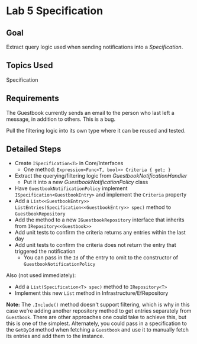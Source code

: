 # Lab 5 Specification

## Goal
Extract query logic used when sending notifications into a *Specification*.

## Topics Used
Specification

## Requirements

The Guestbook currently sends an email to the person who last left a message, in addition to others. This is a bug.

Pull the filtering logic into its own type where it can be reused and tested.

## Detailed Steps

- Create `ISpecification<T>` in Core/Interfaces
    - One method: `Expression<Func<T, bool>> Criteria { get; }`
- Extract the querying/filtering logic from *GuestbookNotificationHandler*
    - Put it into a new *GuestbookNotificationPolicy* class
- Have `GuestbookNotificationPolicy` implement `ISpecification<GuestbookEntry>` and implement the `Criteria` property
- Add a `List<<GuestbookEntry>> ListEntries(Specification<<GuestbookEntry>> spec)` method to `GuestbookRepository`
- Add the method to a new `IGuestbookRepository` interface that inherits from `IRepository<<Guestbook>>`
- Add unit tests to confirm the criteria returns any entries within the last day
- Add unit tests to confirm the criteria does not return the entry that triggered the notification
    - You can pass in the `Id` of the entry to omit to the constructor of `GuestbookNotificationPolicy`

Also (not used immediately):
- Add a `List(Specification<T> spec)` method to `IRepository<T>`
- Implement this new `List` method in Infrastructure/EfRepository

**Note:** The `.Include()` method doesn't support filtering, which is why in this case we're adding another repository method to get entries separately from `Guestbook`. There are other approaches one could take to achieve this, but this is one of the simplest. Alternately, you could pass in a specification to the `GetById` method when fetching a `Guestbook` and use it to manually fetch its entries and add them to the instance.

